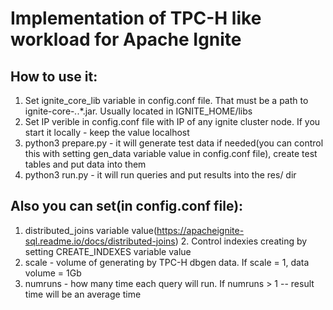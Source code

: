 # Implementation of TPC-H like workload for Apache Ignite

## How to use it:
1. Set ignite_core_lib variable in config.conf file. That must be a path to ignite-core-*.*.*.jar. Usually located in IGNITE_HOME/libs
2. Set IP verible in config.conf file with IP of any ignite cluster node. If you start it locally - keep the value localhost
3. python3 prepare.py - it will generate test data if needed(you can control this with setting gen_data variable value in config.conf file), create test tables and put data into them
4. python3 run.py - it will run queries and put results into the res/ dir

## Also you can set(in config.conf file):
1. distributed_joins variable value(https://apacheignite-sql.readme.io/docs/distributed-joins) 2. Control indexies creating by setting CREATE_INDEXES variable value
3. scale - volume of generating by TPC-H dbgen data. If scale = 1, data volume = 1Gb
4. numruns - how many time each query will run. If numruns > 1 -- result time will be an average time